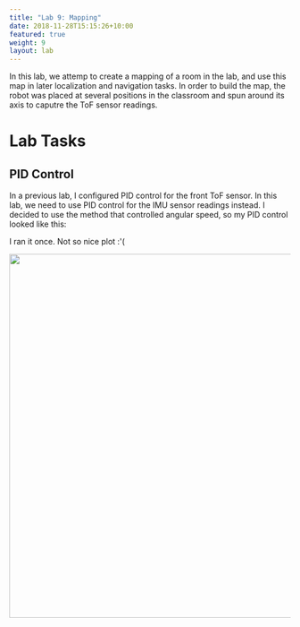 ```yaml
---
title: "Lab 9: Mapping"
date: 2018-11-28T15:15:26+10:00
featured: true
weight: 9
layout: lab
---
```


<style type="text/css">
  .gist {width:700px !important;}
  .gist-file
  .gist-data {max-height: 500px;max-width: 700px;}
</style>

In this lab, we attemp to create a mapping of a room in the lab, and use this map in later localization and navigation tasks. In order to build the map, the robot was placed at several positions in the classroom and spun around its axis to caputre the ToF sensor readings.

# Lab Tasks

## PID Control

In a previous lab, I configured PID control for the front ToF sensor. In this lab, we need to use PID control for the IMU sensor readings instead. I decided to use the method that controlled angular speed, so my PID control looked like this:

<script src="https://gist.github.com/anyafp/62acd55fed8fe9ea79d44f6bf7823c7b.js"></script>

I ran it once. Not so nice plot :'(

<p align="left"><img src="../../images/lab9/Figure1.png" height="650" width="650"></p>